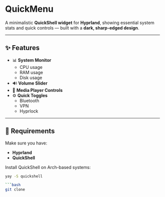 # QuickMenu

A minimalistic **QuickShell widget** for **Hyprland**, showing essential system stats and quick controls — built with a **dark, sharp-edged design**.

---

## ✨ Features

- 📊 **System Monitor**
  - CPU usage
  - RAM usage
  - Disk usage
- 🔊 **Volume Slider**
- 🎵 **Media Player Controls**
- ⚙️ **Quick Toggles**
  - Bluetooth
  - VPN
  - Hyprlock

---

## 🧩 Requirements

Make sure you have:

- **Hyprland**
- **QuickShell**

Install QuickShell on Arch-based systems:

```bash
yay -S quickshell

```bash
git clone 
